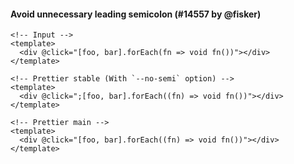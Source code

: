 #### Avoid unnecessary leading semicolon (#14557 by @fisker)

<!-- prettier-ignore -->
```vue
<!-- Input -->
<template>
  <div @click="[foo, bar].forEach(fn => void fn())"></div>
</template>

<!-- Prettier stable (With `--no-semi` option) -->
<template>
  <div @click=";[foo, bar].forEach((fn) => void fn())"></div>
</template>

<!-- Prettier main -->
<template>
  <div @click="[foo, bar].forEach((fn) => void fn())"></div>
</template>
```
